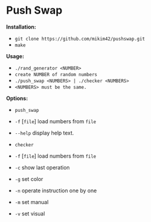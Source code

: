 # Push Swap

__Installation:__

* `git clone https://github.com/mikim42/pushswap.git`
* `make`

**Usage:**
* `./rand_generator <NUMBER>`
* `create NUMBER of random numbers`
* `./push_swap <NUMBERS> | ./checker <NUMBERS>`
* `<NUMBERS> must be the same.`

**Options:**
* `push_swap`
* `-f` [`file`] load numbers from `file`
* `--help`  display help text.

* `checker`
* `-f` [`file`] load numbers from `file`
* `-c` show last operation
* `-g` set color
* `-n` operate instruction one by one
* `-m` set manual
* `-v` set visual
